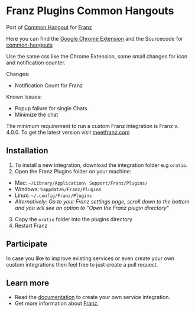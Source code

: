 # Franz Plugins Common Hangouts

Port of [Common Hangout](https://medium.com/@airpoint/common-hangouts-868299f3c459) for [Franz](https://github.com/meetfranz)

Here you can find the [Google Chrome Extension](https://chrome.google.com/webstore/detail/common-hangouts/acffocjoafjbncgcmoephiffghmjlfdi)
and the Sourcecode for [common-hangouts](https://github.com/airpoint/common-hangouts)

Use the same css like the Chrome Extension, some small changes for icon and notification counter.

Changes:
- Notification Count for Franz

Known Issues:
- Popup failure for single Chats
- Minimize the chat

The minimum requirement to run a custom Franz integration is Franz v. 4.0.0. To get the latest version visit [meetfranz.com](http://meetfranz.com)

## Installation
1. To install a new integration, download the integration folder e.g `oratio`.
2. Open the Franz Plugins folder on your machine:
  * Mac: `~/Library/Application\ Support/Franz/Plugins/`
  * Windows: `%appdata%/Franz/Plugins`
  * Linux: `~/.config/Franz/Plugins`
  * _Alternatively: Go to your Franz settings page, scroll down to the bottom and you will see an option to "Open the Franz plugin directory"_
3. Copy the `oratio` folder into the plugins directory
4. Restart Franz

## Participate
In case you like to improve existing services or even create your own custom integrations then feel free to just create a pull request.

## Learn more
* Read the [documentation](docs/integration.md) to create your own service integration.
* Get more information about [Franz](http://meetfranz.com).
